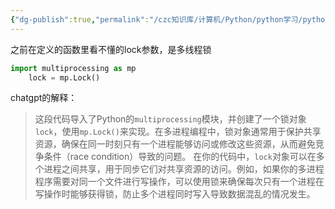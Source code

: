 ```yaml
---
{"dg-publish":true,"permalink":"/czc知识库/计算机/Python/python学习/python模块/python模块：multiprocessing模块  多线程锁/","dgPassFrontmatter":true,"created":"2024-12-07T08:39:46.920+08:00","updated":"2024-12-08T12:19:23.671+08:00"}
---
```




之前在定义的函数里看不懂的lock参数，是多线程锁
```python
import multiprocessing as mp 
	lock = mp.Lock()
```
chatgpt的解释：
> 这段代码导入了Python的`multiprocessing`模块，并创建了一个锁对象`lock`，使用`mp.Lock()`来实现。在多进程编程中，锁对象通常用于保护共享资源，确保在同一时刻只有一个进程能够访问或修改这些资源，从而避免竞争条件（race condition）导致的问题。
> 在你的代码中，`lock`对象可以在多个进程之间共享，用于同步它们对共享资源的访问。例如，如果你的多进程程序需要对同一个文件进行写操作，可以使用锁来确保每次只有一个进程在写操作时能够获得锁，防止多个进程同时写入导致数据混乱的情况发生。





